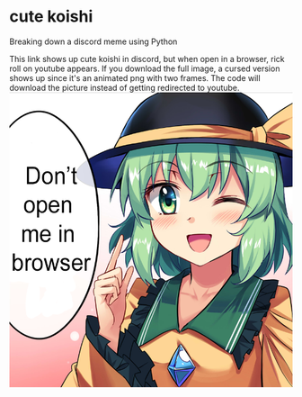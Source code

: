# cute koishi
 Breaking down a discord meme using Python

This link shows up cute koishi in discord, but when open in a browser, rick roll on youtube appears. If you download the full image, a cursed version shows up since it's an animated png with two frames.
The code will download the picture instead of getting redirected to youtube.
![koishi](cute_koishi.png)
